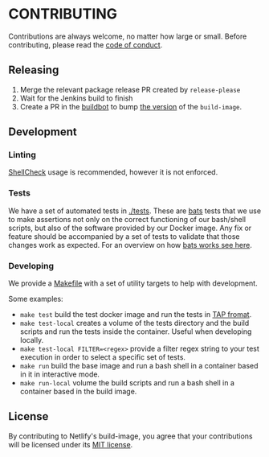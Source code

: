 # CONTRIBUTING

Contributions are always welcome, no matter how large or small. Before contributing,
please read the [code of conduct](CODE_OF_CONDUCT.md).

## Releasing

1. Merge the relevant package release PR created by `release-please`
2. Wait for the Jenkins build to finish
3. Create a PR in the [buildbot](https://github.com/netlify/buildbot) to bump [the version](https://github.com/netlify/buildbot/blob/ddbb47739f5b85c954aad9dc3823ab0676432957/Jenkinsfile#L35) of the `build-image`.

## Development

### Linting

[ShellCheck](https://github.com/koalaman/shellcheck) usage is recommended, however it is not enforced.

### Tests

We have a set of automated tests in [./tests](./tests). These are [bats](https://github.com/bats-core/bats-core) tests that we use to make assertions not only on the correct functioning of our bash/shell scripts, but also of the software provided by our Docker image. Any fix or feature should be accompanied by a set of tests to validate that those changes work as expected. For an overview on how [bats works see here](https://bats-core.readthedocs.io/en/stable/).

### Developing

We provide a [Makefile](./Makefile) with a set of utility targets to help with development.

Some examples:

- `make test` build the test docker image and run the tests in [TAP fromat](http://testanything.org/).
- `make test-local` creates a volume of the tests directory and the build scripts and run the tests inside the container. Useful when developing locally.
- `make test-local FILTER=<regex>` provide a filter regex string to your test execution in order to select a specific set of tests.
- `make run` build the base image and run a bash shell in a container based in it in interactive mode.
- `make run-local` volume the build scripts and run a bash shell in a container based in the build image.

## License

By contributing to Netlify's build-image, you agree that your contributions will be licensed
under its [MIT license](LICENSE).
